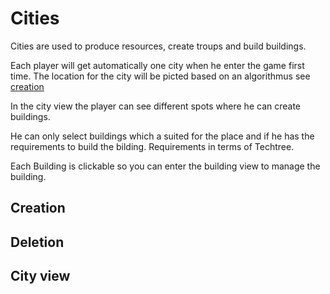 # Cities

Cities are used to produce resources, create troups and build buildings.

Each player will get automatically one city when he enter the game first time. The location for the city will be picted based on an algorithmus see [creation](#creation)  

In the city view the player can see different spots where he can create buildings. 

He can only select buildings which a suited for the place and if he has the requirements to build the bilding. Requirements in terms of Techtree.

Each Building is clickable so you can enter the building view to manage the building.

## Creation

## Deletion

## City view

